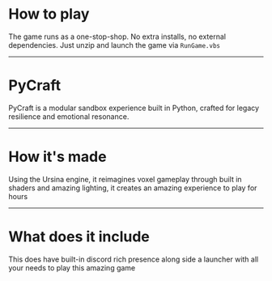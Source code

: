 # How to play

The game runs as a one-stop-shop. No extra installs, no external dependencies. Just unzip and launch the game via `RunGame.vbs`

---

# PyCraft

PyCraft is a modular sandbox experience built in Python, crafted for legacy resilience and emotional resonance.

---

# How it's made

Using the Ursina engine, it reimagines voxel gameplay through built in shaders and amazing lighting, it creates an amazing experience to play for hours

---

# What does it include

This does have built-in discord rich presence along side a launcher with all your needs to play this amazing game